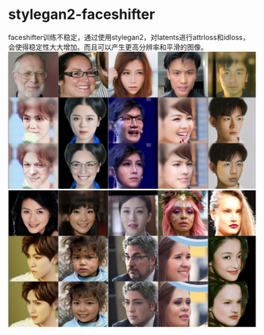# stylegan2-faceshifter
faceshifter训练不稳定，通过使用stylegan2，对latents进行attrloss和idloss，会使得稳定性大大增加。而且可以产生更高分辨率和平滑的图像。
![示意图1](0001200.jpg)
![示意图2](0002000.jpg)
